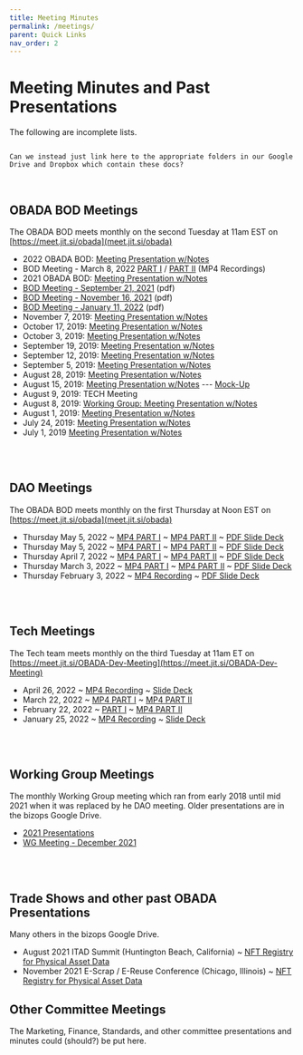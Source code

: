 ```yaml
--- 
title: Meeting Minutes
permalink: /meetings/
parent: Quick Links
nav_order: 2
---
```


# Meeting Minutes and Past Presentations
The following are incomplete lists. 

~~~ 

Can we instead just link here to the appropriate folders in our Google Drive and Dropbox which contain these docs?

~~~

<br>

## OBADA BOD Meetings
The OBADA BOD meets monthly on the second Tuesday at 11am EST on [https://meet.jit.si/obada](meet.jit.si/obada)

  + 2022 OBADA BOD: [Meeting Presentation w/Notes](https://drive.google.com/drive/folders/1HDTleDuylO-4s9SSnXsuzT_i4QTJEzlr?usp=sharing)
  + BOD Meeting - March 8, 2022 [PART I](https://www.dropbox.com/sh/e25de0g855x0w15/AAAKD2bV2dAl4W4EjS4Z0k8Ha/obada-bod%20on%202022-03-08%2017-07.mp4?dl=0) / [PART II](https://www.dropbox.com/sh/e25de0g855x0w15/AAD5UvgBH0IIf2xiJL8bSwOMa/obada-bod%20on%202022-03-08%2017-33.mp4?dl=0) (MP4 Recordings)
  + 2021 OBADA BOD: [Meeting Presentation w/Notes](https://drive.google.com/drive/folders/1u_VvpKaURcZ_kTz3QE_u_fJDnx5jVksM?usp=sharing)
+ [BOD Meeting - September 21, 2021](/presentations/2021/OBADA-BOD-Sep_21_21.pdf) (pdf)
+ [BOD Meeting - November 16, 2021](/presentations/2021/OBADA-BOD-Nov_16_21.pdf) (pdf)
+ [BOD Meeting - January 11, 2022](/presentations/2022/OBADA-BOD-Jan_11_22.pdf) (pdf)
 + November 7, 2019: [Meeting Presentation w/Notes](https://docs.google.com/presentation/d/1QMtDy43yBfMdiVE5itZAui_hHZM65Ai9Kzs4ULOM4zQ/edit?usp=sharing)
  + October 17, 2019: [Meeting Presentation w/Notes](https://docs.google.com/presentation/d/1j0VRM8VDldQDe9Zj97WF7PM4UBxb-lOFKAcXjDeIebo/edit?usp=sharing)
  + October 3, 2019: [Meeting Presentation w/Notes](https://docs.google.com/presentation/d/1tdErKB4IddL-fJQYAyqjIyPAEFMuw6fGufACInBsYkI/edit?usp=sharing)
  + September 19, 2019: [Meeting Presentation w/Notes](https://docs.google.com/presentation/d/1kTpKJXWgrtBaSahEk4O2R90UqhTdBwPv0tyUrp-bE5A/edit?usp=sharing)
  + September 12, 2019: [Meeting Presentation w/Notes](https://docs.google.com/presentation/d/1A2q84TJyO-xnbLdlZwu5FNZ7LUOxg8BfFnmjnHg2fFw/edit?usp=sharing)
  + September 5, 2019: [Meeting Presentation w/Notes](https://docs.google.com/presentation/d/13aJB1cDD_MwNVwIJSCh9hgighSzkWPKfkM-RONXuItk/edit?usp=sharing)
  + August 28, 2019:  [Meeting Presentation w/Notes](https://docs.google.com/presentation/d/1XScfHF2g4MAZucLASIe34qA2kHU61PFfiOsbowCwtTA/edit#slide=id.g34073a5aeb_0_11)
  + August 15, 2019:  [Meeting Presentation w/Notes](https://docs.google.com/presentation/d/18ZBNJ64l5vqFZS__GTxqUDQx4YeKhNTcvQVLaKKt-zA/edit#slide=id.g5ebbd0f555_0_346) --- [Mock-Up](https://app.moqups.com/TSPQzikset/view/page/aa9df7b72)
  + August 9, 2019:  TECH Meeting
  + August 8, 2019:  [Working Group: Meeting Presentation w/Notes](https://docs.google.com/presentation/d/1Cnp2vp66gMfBv7myVYVTLYTiVC61wHuwqF_-cLHIXT4/edit)
  + August 1, 2019:  [Meeting Presentation w/Notes](https://docs.google.com/presentation/d/1o3jMcZFNCgo02bVt90zAE4jUaYXUcJjpybPUUIBG--Y/edit?usp=sharing)
  + July 24, 2019:  [Meeting Presentation w/Notes](https://docs.google.com/presentation/d/1dc5HZUkFshlYlDi5vdlV8d_mtNbGI7K_Sqb06uAUqi8/edit#slide=id.g5da697657d_0_97)  
  + July 1, 2019  [Meeting Presentation w/Notes](https://docs.google.com/presentation/d/1uJCPaoYVRO-CrCgkgR68d_gIyH9ajItj5xM4nbVCCJc/mobilepresent?slide=id.g5d618b7951_0_1025) 

<br><br>


## DAO Meetings
The OBADA BOD meets monthly on the first Thursday at Noon EST on [https://meet.jit.si/obada](meet.jit.si/obada)

* Thursday May 5, 2022 
~ [MP4 PART I](https://www.dropbox.com/s/9anijph0zpfatzb/obada%20on%202022-05-05%2017-04.mp4?dl=0) 
~ [MP4 PART II](https://www.dropbox.com/s/cadnp091wy4iqei/obada%20on%202022-05-05%2017-40.mp4?dl=0) 
~ [PDF Slide Deck](/dao/presentations/2022/OBADA%20DAO%20Meeting%2005.05.22.pdf) 
* Thursday May 5, 2022
~ [MP4 PART I](https://www.dropbox.com/s/9anijph0zpfatzb/obada%20on%202022-05-05%2017-04.mp4?dl=0) 
~ [MP4 PART II](https://www.dropbox.com/s/cadnp091wy4iqei/obada%20on%202022-05-05%2017-40.mp4?dl=0)
~ [PDF Slide Deck](/dao/presentations/2022/OBADA%20DAO%20Meeting%2005.05.22.pdf)
* Thursday April 7, 2022
~ [MP4 PART I](https://www.dropbox.com/s/a6i4lqpqrrg1o5m/obada%20on%202022-04-07%2017-07.mp4?dl=0)
~ [MP4 PART II](https://www.dropbox.com/s/xoflinqtus0y57t/obada%20on%202022-04-07%2017-23.mp4?dl=0)
~ [PDF Slide Deck](/dao/presentations/2022/OBADA%20DAO%20Meeting%2004.07.22%20-%20Final.pdf)
* Thursday March 3, 2022
~ [MP4 PART I](https://www.dropbox.com/sh/e25de0g855x0w15/AABpiceuTu7Gwp_nbdEvpFuPa/obada%20dao%20on%202022-03-03%2018-02.mp4?dl=0)
~ [MP4 PART II](https://www.dropbox.com/sh/e25de0g855x0w15/AABJhxM90LWHfSEgFfZ184Vua/obada%20dao%20on%202022-03-03%2018-33.mp4?dl=0)
~ [PDF Slide Deck](/dao/presentations/2022/OBADA-DAO-Mar_3_22.pdf)
* Thursday February 3, 2022 
~ [MP4 Recording](https://www.dropbox.com/s/8ucrhchmu86pgzu/obada%20on%202022-02-03%2018-29.mp4?dl=0)
~ [PDF Slide Deck](/dao/presentations/2022/OBADA-DAO-Feb_3_22.pdf)

<br><br>
    
## Tech Meetings
The Tech team meets monthly on the third Tuesday at 11am ET on [https://meet.jit.si/OBADA-Dev-Meeting](https://meet.jit.si/OBADA-Dev-Meeting)
* April 26, 2022
~ [MP4 Recording](https://www.dropbox.com/s/zteujf5ji52yxer/obada-dev-meeting%20on%202022-04-26%2016-07.mp4?dl=0)
~ [Slide Deck](https://docs.google.com/presentation/d/1JspHrOePm3rKQFHqVTOiVVX8ee57rVS8YIq0VblGbAA/edit?usp=sharing)
* March 22, 2022
~ [MP4 PART I](https://www.dropbox.com/s/792tde2lawcixts/obada-dev-meeting%20on%202022-03-22%2016-26.mp4?dl=0) 
~ [MP4 PART II](https://www.dropbox.com/s/ly5n30soixyntyi/obada-dev-meeting%20on%202022-03-22%2017-43.mp4?dl=0)
* February 22, 2022
~ [PART I](https://www.dropbox.com/s/p81264z2945wtvq/obada-dev-meeting%20on%202022-02-22%2016-57.mp4?dl=0) 
~ [MP4 PART II](https://www.dropbox.com/s/xidgfogniaj26ob/obada-dev-meeting%20on%202022-02-22%2017-03.mp4?dl=0)  
* January 25, 2022
~ [MP4 Recording](https://www.dropbox.com/s/s8knxu4t3zdjxeg/obada-dev-meeting%20on%202022-01-25%2017-44.mp4?dl=0)
~ [Slide Deck](https://docs.google.com/presentation/d/1NVTqhLU9jWVcviFmBoKg4nqxwnuyPivc2smyqeBZfT4/edit?usp=sharing)

<br><br>

## Working Group Meetings

The monthly Working Group meeting which ran from early 2018 until mid 2021 when it was replaced by he DAO meeting.   Older presentations are in the bizops Google Drive.

* [2021 Presentations](https://drive.google.com/drive/folders/1ZadjfhI-RsFLCp-MxpUaRv_UqSdwxA8s)
* [WG Meeting - December 2021](/presentations/2021/OBADA-WG-Dec2021.pdf) 

<br><br>

## Trade Shows and other past OBADA Presentations
Many others in the bizops Google Drive.

* August 2021 ITAD Summit (Huntington Beach, California) ~ [NFT Registry for Physical Asset Data](/presentations/2021/OBADA-ITAD-SUMMIT-Aug2021.pdf) 
* November 2021 E-Scrap / E-Reuse Conference (Chicago, Illinois) ~ [NFT Registry for Physical Asset Data](/presentations/2021/OBADA-EScrap-EReuse-Conf-Nov2021.pdf) 


## Other Committee Meetings
The Marketing, Finance, Standards, and other committee presentations and minutes could (should?) be put here.
